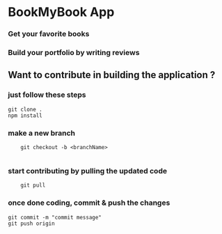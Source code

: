 # BookMyBook App
### Get your favorite books
### Build your portfolio by writing reviews


## Want to contribute in building the application ?
### just follow these steps
```
git clone .
npm install 
```
### make a new branch
```
    git checkout -b <branchName>
    
```
### start contributing by pulling the updated code
```
    git pull
```
### once done coding, commit & push the changes
```
git commit -m "commit message"
git push origin
```
